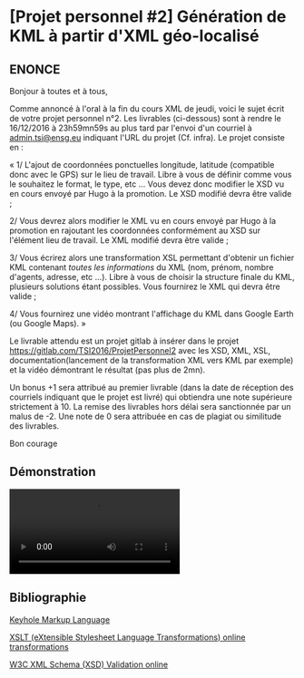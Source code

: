 [Projet personnel #2] Génération de KML à partir d'XML géo-localisé 
=================

ENONCE
-----------------

Bonjour à toutes et à tous,

Comme annoncé à l'oral à la fin du cours XML de jeudi, voici le sujet écrit de votre projet personnel n°2. Les livrables (ci-dessous) sont à rendre le 16/12/2016 à 23h59mn59s au plus tard par l'envoi d'un courriel à admin.tsi@ensg.eu indiquant l'URL du projet (Cf. infra). Le projet consiste en :

«
1/ L'ajout de coordonnées ponctuelles longitude, latitude (compatible donc avec le GPS) sur le lieu de travail. Libre à vous de définir comme vous le souhaitez le format, le type, etc ... Vous devez donc modifier le XSD vu en cours envoyé par Hugo à la promotion. Le XSD modifié devra être valide ;

2/ Vous devrez alors modifier le XML vu en cours envoyé par Hugo à la promotion en rajoutant les coordonnées conformément au XSD sur l'élément lieu de travail. Le XML modifié devra être valide ;

3/ Vous écrirez alors une transformation XSL permettant d'obtenir un fichier KML contenant *toutes les informations* du XML (nom, prénom, nombre d'agents, adresse, etc ...). Libre à vous de choisir la structure finale du KML, plusieurs solutions étant possibles. Vous fournirez le XML qui devra être valide ;

4/ Vous fournirez une vidéo montrant l'affichage du KML dans Google Earth (ou Google Maps).
»

Le livrable attendu est un projet gitlab à insérer dans le projet https://gitlab.com/TSI2016/ProjetPersonnel2 avec les XSD, XML, XSL, documentation(lancement de la transformation XML vers KML par exemple) et la vidéo démontrant le résultat (pas plus de 2mn).

Un bonus +1 sera attribué au premier livrable (dans la date de réception des courriels indiquant que le projet est livré) qui obtiendra une note supérieure strictement à 10. La remise des livrables hors délai sera sanctionnée par un malus de -2. Une note de 0 sera attribuée en cas de plagiat ou similitude des livrables.

Bon courage

Démonstration
-----------------

![demo.mp4](demo.mp4)

Bibliographie
-----------------

[Keyhole Markup Language](http://www.siteduzero.com)

[XSLT (eXtensible Stylesheet Language Transformations) online transformations](http://www.utilities-online.info/xsltransformation/)

[W3C XML Schema (XSD) Validation online](http://www.utilities-online.info/xsdvalidation/#.WE3HfoWcGwk)